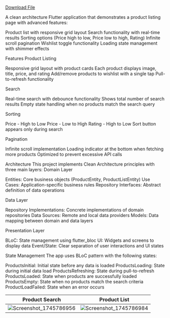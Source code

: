 [Download File](https://drive.google.com/file/d/1vw2m9APjjteLhy8gWMSCheFwO2xeYpxB/view?usp=sharing)

A clean architecture Flutter application that demonstrates a product listing page with advanced features:

Product list with responsive grid layout
Search functionality with real-time results
Sorting options (Price high to low, Price low to high, Rating)
Infinite scroll pagination
Wishlist toggle functionality
Loading state management with shimmer effects


Features
Product Listing

Responsive grid layout with product cards
Each product displays image, title, price, and rating
Add/remove products to wishlist with a single tap
Pull-to-refresh functionality

Search

Real-time search with debounce functionality
Shows total number of search results
Empty state handling when no products match the search query

Sorting

Price - High to Low
Price - Low to High
Rating - High to Low
Sort button appears only during search

Pagination

Infinite scroll implementation
Loading indicator at the bottom when fetching more products
Optimized to prevent excessive API calls

Architecture
This project implements Clean Architecture principles with three main layers:
Domain Layer

Entities: Core business objects (ProductEntity, ProductListEntity)
Use Cases: Application-specific business rules
Repository Interfaces: Abstract definition of data operations

Data Layer

Repository Implementations: Concrete implementations of domain repositories
Data Sources: Remote and local data providers
Models: Data mapping between domain and data layers

Presentation Layer

BLoC: State management using flutter_bloc
UI: Widgets and screens to display data
Event/State: Clear separation of user interactions and UI states

State Management
The app uses BLoC pattern with the following states:

ProductsInitial: Initial state before any data is loaded
ProductsLoading: State during initial data load
ProductsRefreshing: State during pull-to-refresh
ProductsLoaded: State when products are successfully loaded
ProductsEmpty: State when no products match the search criteria
ProductLoadFailed: State when an error occurs

| **Product Search** | **Product List** |
|:-------------------:|:-----------------:|
| ![Screenshot_1745786956](https://github.com/user-attachments/assets/db817c64-3d20-4067-8f55-d4aa40fadfe7) | ![Screenshot_1745786984](https://github.com/user-attachments/assets/ff2cfe41-b26d-4d8a-a78a-ec3d658416f9) |




